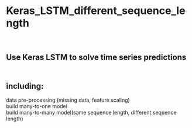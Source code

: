 # Keras_LSTM_different_sequence_length<br><br>

## Use Keras LSTM to solve time series predictions<br><br>

## including:<br>
data pre-processing (missing data, feature scaling)<br>
build many-to-one model<br>
build many-to-many model(same sequence length, different sequence length)<br>
